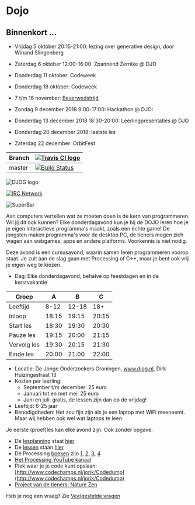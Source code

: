 # Dojo

## Binnenkort ...

 * Vrijdag 5 oktober 20:15-21:00: lezing over generative design, door Winand Slingenberg
 * Zaterdag 6 oktober 12:00-16:00: Zpannend Zernike @ DJO
 * Donderdag 11 oktober: Codeweek
 * Donderdag 18 oktober: Codeweek
 * 7 t/m 16 november: [Beverwedstrijd](http://beverwedstrijd.nl)

 * Zondag 9 december 2018 9:00-17:00: Hackathon @ DJO: 
 * Donderdag 13 december 2018 18:30-20:00: Leerlingpresentaties @ DJO
 * Donderdag 20 december 2018: laatste les
 * Zaterdag 22 december: OrbitFest

Branch|[![Travis CI logo](TravisCI.png)](https://travis-ci.org)
---|---
master|[![Build Status](https://travis-ci.org/richelbilderbeek/Dojo.svg?branch=master)](https://travis-ci.org/richelbilderbeek/Dojo)

![DJOG logo](DjogKleiner.png)

[![IRC Network](https://img.shields.io/badge/irc-%23ArduinoGroningen-blue.svg "IRC Freenode")](https://webchat.freenode.net/?channels=ArduinoGroningen)

![SuperBar](https://raw.githubusercontent.com/richelbilderbeek/Dojo/master/Images/superBar.png)

Aan computers vertellen wat ze moeten doen is de kern van programmeren. Wil jij dit ook kunnen? Elke donderdagavond kun je bij de DOJO leren hoe je je eigen interactieve programma's maakt, zoals een échte game! De jongsten maken programma's voor de desktop PC, de tieners mogen zich wagen aan webgames, apps en andere 
platforms. Voorkennis is niet nodig.

Deze avond is een cursusavond, waarin samen leren programmeren voorop staat. 
Je zult aan de slag gaan met Processing of C++, 
maar je bent ook vrij je eigen weg te kiezen.

 * Dag: Elke donderdagavond, behalve op feestdagen en in de kerstvakantie

Groep | A | B | C
---|---|---|---
Leeftijd | 8-12 | 12-18 | 18+
Inloop | 18:15 | 19:15 | 20:15
Start les | 18:30 | 19:30 | 20:30
Pauze les | 19:15 | 20:00 | 21:15
Vervolg les | 19:30 | 20:15 | 21:30
Einde les | 20:00 | 21:00 | 22:00

 * Locatie: De Jonge Onderzoekers Groningen, www.djog.nl, Dirk Huizingastraat 13
 * Kosten per leerling:
   * September t/m december: 25 euro
   * Januari tot en met mei: 25 euro
   * Juni en juli: gratis, de lessen zijn dan op de vrijdag!
 * Leeftijd: 6-25 jaar
 * Benodigdheden: Het zou fijn zijn als je een laptop met WiFi meeneemt. Maar wij hebben ook wel wat laptops te leen

Je eerste (proef)les kan elke avond zijn. Ook zonder opgave.

 * De [lesplanning](Lesplanning.md) staat [hier](Lesplanning.md)
 * De [lessen](LessenProcessing/README.md) staan [hier](LessenProcessing/README.md)
 * De Processing [boeken](Boek) zijn [1](Boek/Boek_1.pdf), [2](Boek/Boek_2.pdf), [3](Boek/Boek_3.pdf), [4](Boek/Boek_4.pdf) 
 * [Het Processing YouTube kanaal](https://www.youtube.com/playlist?list=PLu8_ZyzXyRDGx6-L49ts6S70YfGnCP83F)
 * Plek waar je je code kunt opslaan: [http://www.codechamps.nl/jorik/Codedump](http://www.codechamps.nl/jorik/Codedump)
 * [Project van de tieners: Nature Zen](https://github.com/richelbilderbeek/djog_unos_2018)

Heb je nog een vraag? Zie [Veelgestelde vragen](FAQ.md)
